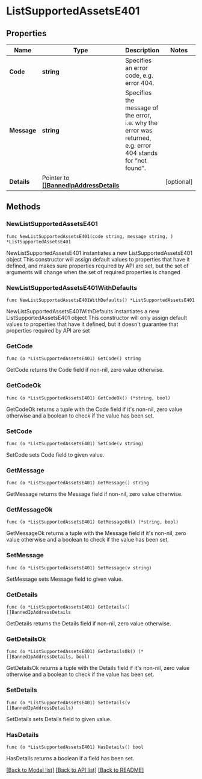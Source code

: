 # ListSupportedAssetsE401

## Properties

Name | Type | Description | Notes
------------ | ------------- | ------------- | -------------
**Code** | **string** | Specifies an error code, e.g. error 404. | 
**Message** | **string** | Specifies the message of the error, i.e. why the error was returned, e.g. error 404 stands for “not found”. | 
**Details** | Pointer to [**[]BannedIpAddressDetails**](BannedIpAddressDetails.md) |  | [optional] 

## Methods

### NewListSupportedAssetsE401

`func NewListSupportedAssetsE401(code string, message string, ) *ListSupportedAssetsE401`

NewListSupportedAssetsE401 instantiates a new ListSupportedAssetsE401 object
This constructor will assign default values to properties that have it defined,
and makes sure properties required by API are set, but the set of arguments
will change when the set of required properties is changed

### NewListSupportedAssetsE401WithDefaults

`func NewListSupportedAssetsE401WithDefaults() *ListSupportedAssetsE401`

NewListSupportedAssetsE401WithDefaults instantiates a new ListSupportedAssetsE401 object
This constructor will only assign default values to properties that have it defined,
but it doesn't guarantee that properties required by API are set

### GetCode

`func (o *ListSupportedAssetsE401) GetCode() string`

GetCode returns the Code field if non-nil, zero value otherwise.

### GetCodeOk

`func (o *ListSupportedAssetsE401) GetCodeOk() (*string, bool)`

GetCodeOk returns a tuple with the Code field if it's non-nil, zero value otherwise
and a boolean to check if the value has been set.

### SetCode

`func (o *ListSupportedAssetsE401) SetCode(v string)`

SetCode sets Code field to given value.


### GetMessage

`func (o *ListSupportedAssetsE401) GetMessage() string`

GetMessage returns the Message field if non-nil, zero value otherwise.

### GetMessageOk

`func (o *ListSupportedAssetsE401) GetMessageOk() (*string, bool)`

GetMessageOk returns a tuple with the Message field if it's non-nil, zero value otherwise
and a boolean to check if the value has been set.

### SetMessage

`func (o *ListSupportedAssetsE401) SetMessage(v string)`

SetMessage sets Message field to given value.


### GetDetails

`func (o *ListSupportedAssetsE401) GetDetails() []BannedIpAddressDetails`

GetDetails returns the Details field if non-nil, zero value otherwise.

### GetDetailsOk

`func (o *ListSupportedAssetsE401) GetDetailsOk() (*[]BannedIpAddressDetails, bool)`

GetDetailsOk returns a tuple with the Details field if it's non-nil, zero value otherwise
and a boolean to check if the value has been set.

### SetDetails

`func (o *ListSupportedAssetsE401) SetDetails(v []BannedIpAddressDetails)`

SetDetails sets Details field to given value.

### HasDetails

`func (o *ListSupportedAssetsE401) HasDetails() bool`

HasDetails returns a boolean if a field has been set.


[[Back to Model list]](../README.md#documentation-for-models) [[Back to API list]](../README.md#documentation-for-api-endpoints) [[Back to README]](../README.md)


